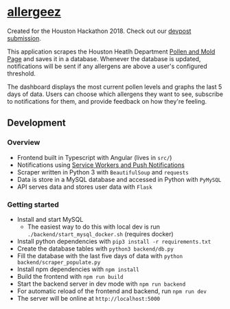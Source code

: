 # [allergeez](https://allergeez.me)

Created for the Houston Hackathon 2018. Check out our [devpost submission](https://devpost.com/software/allergeez).

This application scrapes the Houston Heatlh Department [Pollen and Mold Page](http://www.houstontx.gov/health/Pollen-Mold/index.html)
and saves it in a database. Whenever the database is updated, notifications will be sent if any allergens are above a user's
configured threshold. 

The dashboard displays the most current pollen levels and graphs the last 5 days of data. Users
can choose which allergens they want to see, subscribe to notifications for them, and provide
feedback on how they're feeling.

## Development

### Overview

 * Frontend built in Typescript with Angular (lives in `src/`)
 * Notifications using [Service Workers and Push Notifications](https://blog.angular-university.io/angular-push-notifications/)
 * Scraper written in Python 3 with `BeautifulSoup` and `requests`
 * Data is store in a MySQL database and accessed in Python with `PyMySQL`
 * API serves data and stores user data with `Flask`

### Getting started

 * Install and start MySQL
    * The easiest way to do this with local dev is run `./backend/start_mysql_docker.sh` (requires docker)
 * Install python dependencies with `pip3 install -r requirements.txt`
 * Create the database tables with `python3 backend/db.py` 
 * Fill the database with the last five days of data with `python backend/scraper_populate.py`
 * Install npm dependencies with `npm install`
 * Build the frontend with `npm run build`
 * Start the backend server in dev mode with `npm run backend`
 * For automatic reload of the frontend and backend, run `npm run dev`
 * The server will be online at `http://localhost:5000`
